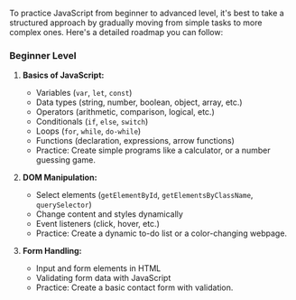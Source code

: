 To practice JavaScript from beginner to advanced level, it's best to take a structured approach by gradually moving from simple tasks to more complex ones. Here's a detailed roadmap you can follow:

### Beginner Level
1. **Basics of JavaScript:**
   - Variables (`var`, `let`, `const`)
   - Data types (string, number, boolean, object, array, etc.)
   - Operators (arithmetic, comparison, logical, etc.)
   - Conditionals (`if`, `else`, `switch`)
   - Loops (`for`, `while`, `do-while`)
   - Functions (declaration, expressions, arrow functions)
   - Practice: Create simple programs like a calculator, or a number guessing game.

2. **DOM Manipulation:**
   - Select elements (`getElementById`, `getElementsByClassName`, `querySelector`)
   - Change content and styles dynamically
   - Event listeners (click, hover, etc.)
   - Practice: Create a dynamic to-do list or a color-changing webpage.

3. **Form Handling:**
   - Input and form elements in HTML
   - Validating form data with JavaScript
   - Practice: Create a basic contact form with validation.